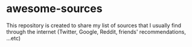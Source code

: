 # awesome-sources
This repository is created to share my list of sources that I usually find through the internet (Twitter, Google, Reddit, friends' recommendations, ...etc)
